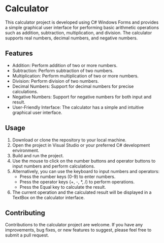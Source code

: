 # Calculator
This calculator project is developed using C# Windows Forms and provides a simple graphical user interface for performing basic arithmetic operations such as addition, subtraction, multiplication, and division. The calculator supports real numbers, decimal numbers, and negative numbers.

## Features

- Addition: Perform addition of two or more numbers.
- Subtraction: Perform subtraction of two numbers.
- Multiplication: Perform multiplication of two or more numbers.
- Division: Perform division of two numbers.
- Decimal Numbers: Support for decimal numbers for precise calculations.
- Negative Numbers: Support for negative numbers for both input and result.
- User-Friendly Interface: The calculator has a simple and intuitive graphical user interface.

## Usage

1. Download or clone the repository to your local machine.
2. Open the project in Visual Studio or your preferred C# development environment.
3. Build and run the project.
4. Use the mouse to click on the number buttons and operator buttons to input numbers and perform calculations.
5. Alternatively, you can use the keyboard to input numbers and operators:
   - Press the number keys (0-9) to enter numbers.
   - Press the operator keys (+, -, *, /) to perform operations.
   - Press the Equal key to calculate the result.
6. The current operation and the calculated result will be displayed in a TextBox on the calculator interface.

## Contributing

Contributions to the calculator project are welcome. If you have any improvements, bug fixes, or new features to suggest, please feel free to submit a pull request.
